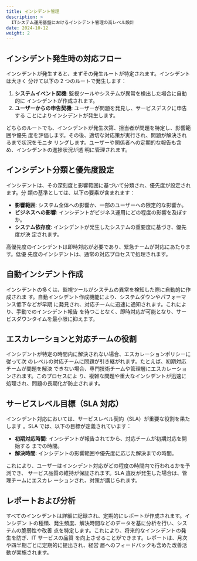 ```yaml
---
title: インシデント管理
description: >
  ITシステム運用基盤におけるインシデント管理の高レベル設計
date: 2024-10-12
weight: 2
---
```


## インシデント発生時の対応フロー

インシデントが発生すると、まずその発生ルートが特定されます。インシデントは大きく
分けて以下の 2 つのルートで発生します：

1. **システムイベント契機**: 監視ツールやシステムが異常を検出した場合に自動的に
   インシデントが作成されます。
2. **ユーザーからの申告契機**: ユーザーが問題を発見し、サービスデスクに申告する
   ことによりインシデントが発生します。

どちらのルートでも、インシデントが発生次第、担当者が問題を特定し、影響範囲や優先
度を評価します。その後、適切な対応策が実行され、問題が解決されるまで状況をモニタ
リングします。ユーザーや関係者への定期的な報告も含め、インシデントの進捗状況が透
明に管理されます。

## インシデント分類と優先度設定

インシデントは、その深刻度と影響範囲に基づいて分類され、優先度が設定されます。分
類の基準としては、以下の要素が含まれます：

- **影響範囲**: システム全体への影響か、一部のユーザーへの限定的な影響か。
- **ビジネスへの影響**: インシデントがビジネス運用にどの程度の影響を及ぼすか。
- **システム依存度**: インシデントが発生したシステムの重要度に基づき、優先度が決
  定されます。

高優先度のインシデントは即時対応が必要であり、緊急チームが対応にあたります。低優
先度のインシデントは、通常の対応プロセスで処理されます。

## 自動インシデント作成

インシデントの多くは、監視ツールがシステムの異常を検知した際に自動的に作成されま
す。自動インシデント作成機能により、システムダウンやパフォーマンス低下などが早期
に発見され、対応チームに迅速に通知されます。これにより、手動でのインシデント報告
を待つことなく、即時対応が可能となり、サービスダウンタイムを最小限に抑えます。

## エスカレーションと対応チームの役割

インシデントが特定の時間内に解決されない場合、エスカレーションポリシーに従って次
のレベルの対応チームに問題が引き継がれます。たとえば、初期対応チームが問題を解決
できない場合、専門技術チームや管理層にエスカレーションされます。このプロセスによ
り、複雑な問題や重大なインシデントが迅速に処理され、問題の長期化が防止されます。

## サービスレベル目標（SLA 対応）

インシデント対応においては、サービスレベル契約（SLA）が重要な役割を果たします
。SLA では、以下の目標が定義されています：

- **初期対応時間**: インシデントが報告されてから、対応チームが初期対応を開始する
  までの時間。
- **解決時間**: インシデントの影響範囲や優先度に応じた解決までの時間。

これにより、ユーザーはインシデント対応がどの程度の時間内で行われるかを予測でき、
サービス品質の維持が保証されます。SLA 違反が発生した場合は、管理チームにエスカレ
ーションされ、対策が講じられます。

## レポートおよび分析

すべてのインシデントは詳細に記録され、定期的にレポートが作成されます。インシデン
トの種類、発生頻度、解決時間などのデータを基に分析を行い、システムの脆弱性や改善
点を特定します。これにより、将来的なインシデントの発生を防ぎ、IT サービスの品質
を向上させることができます。レポートは、月次や四半期ごとに定期的に提出され、経営
層へのフィードバックも含めた改善活動が実施されます。
